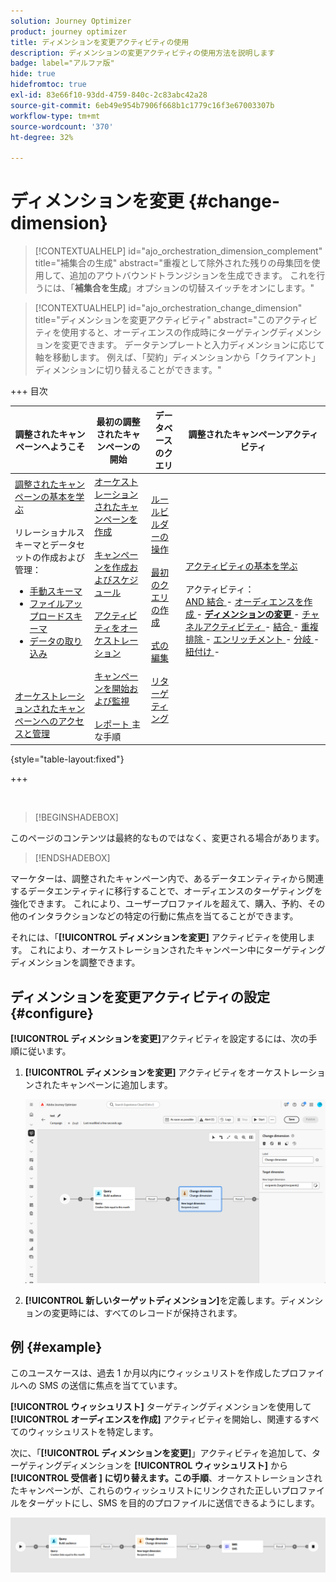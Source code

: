```yaml
---
solution: Journey Optimizer
product: journey optimizer
title: ディメンションを変更アクティビティの使用
description: ディメンションの変更アクティビティの使用方法を説明します
badge: label="アルファ版"
hide: true
hidefromtoc: true
exl-id: 83e66f10-93dd-4759-840c-2c83abc42a28
source-git-commit: 6eb49e954b7906f668b1c1779c16f3e67003307b
workflow-type: tm+mt
source-wordcount: '370'
ht-degree: 32%

---
```


# ディメンションを変更 {#change-dimension}

>[!CONTEXTUALHELP]
>id="ajo_orchestration_dimension_complement"
>title="補集合の生成"
>abstract="重複として除外された残りの母集団を使用して、追加のアウトバウンドトランジションを生成できます。 これを行うには、「**補集合を生成**」オプションの切替スイッチをオンにします。"

>[!CONTEXTUALHELP]
>id="ajo_orchestration_change_dimension"
>title="ディメンションを変更アクティビティ"
>abstract="このアクティビティを使用すると、オーディエンスの作成時にターゲティングディメンションを変更できます。 データテンプレートと入力ディメンションに応じて軸を移動します。 例えば、「契約」ディメンションから「クライアント」ディメンションに切り替えることができます。"

+++ 目次

| 調整されたキャンペーンへようこそ | 最初の調整されたキャンペーンの開始 | データベースのクエリ | 調整されたキャンペーンアクティビティ |
|---|---|---|---|
| [ 調整されたキャンペーンの基本を学ぶ ](../gs-orchestrated-campaigns.md)<br/><br/> リレーショナルスキーマとデータセットの作成および管理：</br> <ul><li>[ 手動スキーマ ](../manual-schema.md)</li><li>[ ファイルアップロードスキーマ ](../file-upload-schema.md)</li><li>[ データの取り込み ](../ingest-data.md)</li></ul><br/><br/>[ オーケストレーションされたキャンペーンへのアクセスと管理 ](../access-manage-orchestrated-campaigns.md) | [ オーケストレーションされたキャンペーンを作成 ](../gs-campaign-creation.md)<br/><br/>[ キャンペーンを作成およびスケジュール ](../create-orchestrated-campaign.md)<br/><br/>[ アクティビティをオーケストレーション ](../orchestrate-activities.md)<br/><br/>[ キャンペーンを開始および監視 ](../start-monitor-campaigns.md)<br/><br/>[ レポート ](../reporting-campaigns.md) 主な手順 | [ ルールビルダーの操作 ](../orchestrated-rule-builder.md)<br/><br/>[ 最初のクエリの作成 ](../build-query.md)<br/><br/>[ 式の編集 ](../edit-expressions.md)<br/><br/>[ リターゲティング ](../retarget.md) | [ アクティビティの基本を学ぶ ](about-activities.md)<br/><br/> アクティビティ：<br/>[AND 結合 ](and-join.md) - [ オーディエンスを作成 ](build-audience.md) - <b>[ ディメンションの変更 ](change-dimension.md)</b> - [ チャネルアクティビティ ](channels.md) - [ 結合 ](combine.md) - [ 重複排除 ](deduplication.md) - [ エンリッチメント ](enrichment.md) - [ 分岐 ](fork.md) - [ 紐付け ](reconciliation.md) [ ](save-audience.md) [ ](split.md) [ ](wait.md) - |

{style="table-layout:fixed"}

+++

<br/>

>[!BEGINSHADEBOX]

このページのコンテンツは最終的なものではなく、変更される場合があります。

>[!ENDSHADEBOX]

マーケターは、調整されたキャンペーン内で、あるデータエンティティから関連するデータエンティティに移行することで、オーディエンスのターゲティングを強化できます。 これにより、ユーザープロファイルを超えて、購入、予約、その他のインタラクションなどの特定の行動に焦点を当てることができます。

それには、「**[!UICONTROL ディメンションを変更]** アクティビティを使用します。 これにより、オーケストレーションされたキャンペーン中にターゲティングディメンションを調整できます。

<!--
>[!IMPORTANT]
>
>Please note that the **[!UICONTROL Change Dimension]** and **[!UICONTROL Change Data source]** activities should not be added in one row. If you need to use both activities consecutively, make sure you include an **[!UICONTROL Enrichement]** activity in between them. This ensures proper execution and prevents potential conflicts or errors.-->

## ディメンションを変更アクティビティの設定 {#configure}

**[!UICONTROL ディメンションを変更]**&#x200B;アクティビティを設定するには、次の手順に従います。

1. **[!UICONTROL ディメンションを変更]** アクティビティをオーケストレーションされたキャンペーンに追加します。

   ![](../assets/orchestrated-change-dimension.png)

1. **[!UICONTROL 新しいターゲットディメンション]**&#x200B;を定義します。ディメンションの変更時には、すべてのレコードが保持されます。


## 例 {#example}

このユースケースは、過去 1 か月以内にウィッシュリストを作成したプロファイルへの SMS の送信に焦点を当てています。

**[!UICONTROL ウィッシュリスト]** ターゲティングディメンションを使用して **[!UICONTROL オーディエンスを作成]** アクティビティを開始し、関連するすべてのウィッシュリストを特定します。

次に、「**[!UICONTROL ディメンションを変更]**」アクティビティを追加して、ターゲティングディメンションを **[!UICONTROL ウィッシュリスト]** から **[!UICONTROL 受信者 ] に切り替えます。この手順**、オーケストレーションされたキャンペーンが、これらのウィッシュリストにリンクされた正しいプロファイルをターゲットにし、SMS を目的のプロファイルに送信できるようにします。

![](../assets/orchestrated-change-dimension-example.png)
